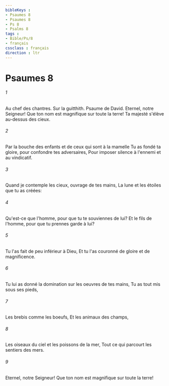 ```yaml
---
bibleKeys : 
- Psaumes 8
- Psaumes 8
- Ps 8
- Psalms 8
tags : 
- Bible/Ps/8
- français
cssclass : français
direction : ltr
---
```


# Psaumes 8

###### 1
Au chef des chantres. Sur la guitthith. Psaume de David. Eternel, notre Seigneur! Que ton nom est magnifique sur toute la terre! Ta majesté s'élève au-dessus des cieux.
###### 2
Par la bouche des enfants et de ceux qui sont à la mamelle Tu as fondé ta gloire, pour confondre tes adversaires, Pour imposer silence à l'ennemi et au vindicatif.
###### 3
Quand je contemple les cieux, ouvrage de tes mains, La lune et les étoiles que tu as créées:
###### 4
Qu'est-ce que l'homme, pour que tu te souviennes de lui? Et le fils de l'homme, pour que tu prennes garde à lui?
###### 5
Tu l'as fait de peu inférieur à Dieu, Et tu l'as couronné de gloire et de magnificence.
###### 6
Tu lui as donné la domination sur les oeuvres de tes mains, Tu as tout mis sous ses pieds,
###### 7
Les brebis comme les boeufs, Et les animaux des champs,
###### 8
Les oiseaux du ciel et les poissons de la mer, Tout ce qui parcourt les sentiers des mers.
###### 9
Eternel, notre Seigneur! Que ton nom est magnifique sur toute la terre!
